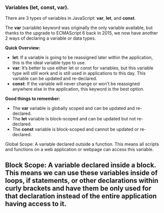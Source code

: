 ### Variables (let, const, var).

There are 3 types of variables in JavaScript: **var**, **let**, and **const**.

The **var** (variable) keyword was originally the only variable available, but thanks to the upgrade to ECMAScript 6 back in 2015, we now have another 2 ways of declaring a variable or data types.

**Quick Overview:**
- **let**: If a variable is going to be reassigned later within the application, this is the ideal variable type to use.
- **var**: It’s better to use either let or const for variables, but this variable type will still work and is still used in applications to this day. This variable can be updated and re-declared.
- **const**: If the variable will never change or won’t be reassigned anywhere else in the application, this keyword is the best option.

**Good things to remember:**
- The **var** variable is globally scoped and can be updated and re-declared.
- The **let** variable is block-scoped and can be updated but not re-declared.
- The **const** variable is block-scoped and cannot be updated or re-declared.

Global Scope: A variable declared outside a function. This means all scripts and functions on a web application or webpage can access this variable.
 
 Block Scope: A variable declared inside a block. This means we can use these variables inside of loops, if statements, or other declarations within curly brackets and have them be only used for that declaration instead of the entire application having access to it.
---
